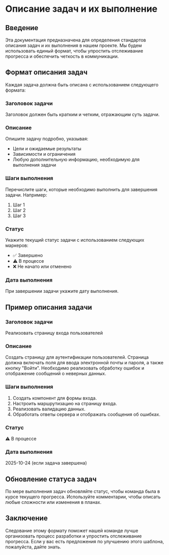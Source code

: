 # Описание задач и их выполнение

## Введение
Эта документация предназначена для определения стандартов описания задач и их выполнения в нашем проекте. Мы будем использовать единый формат, чтобы упростить отслеживание прогресса и обеспечить четкость в коммуникации.

## Формат описания задач
Каждая задача должна быть описана с использованием следующего формата:

### Заголовок задачи
Заголовок должен быть кратким и четким, отражающим суть задачи.

### Описание
Опишите задачу подробно, указывая:

- Цели и ожидаемые результаты
- Зависимости и ограничения
- Любую дополнительную информацию, необходимую для выполнения задачи

### Шаги выполнения
Перечислите шаги, которые необходимо выполнить для завершения задачи. Например:

1. Шаг 1
2. Шаг 2
3. Шаг 3

### Статус
Укажите текущий статус задачи с использованием следующих маркеров:

- ✅ Завершено
- ⚠️ В процессе
- ❌ Не начато или отменено

### Дата выполнения
При завершении задачи укажите дату выполнения.

## Пример описания задачи
### Заголовок задачи
Реализовать страницу входа пользователей

### Описание
Создать страницу для аутентификации пользователей. Страница должна включать поля для ввода электронной почты и пароля, а также кнопку "Войти". Необходимо реализовать обработку ошибок и отображение сообщений о неверных данных.

### Шаги выполнения
1. Создать компонент для формы входа.
2. Настроить маршрутизацию на страницу входа.
3. Реализовать валидацию данных.
4. Обработать ответы сервера и отображать сообщения об ошибках.

### Статус
⚠️ В процессе

### Дата выполнения
2025-10-24 (если задача завершена)

## Обновление статуса задач
По мере выполнения задач обновляйте статус, чтобы команда была в курсе текущего прогресса. Используйте комментарии, чтобы описать любые сложности или изменения в планах.

## Заключение
Следование этому формату поможет нашей команде лучше организовать процесс разработки и упростить отслеживание прогресса. Если у вас есть предложения по улучшению этого шаблона, пожалуйста, дайте знать.
